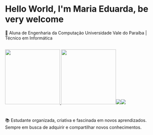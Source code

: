 # Hello World, I'm Maria Eduarda, be very welcome
🌱 Aluna de Engenharia da Computação Universidade Vale do Paraíba | Técnico em Informática 
##


  <table>
  <a href="https://github.com/mariaeduardaaBr">
  <img height="180em" src="https://github-readme-stats.vercel.app/api?username=mariaeduardaaBr&show_icons=true&theme=tokyonight&include_all_commits=true&count_private=true"/>
  <img height="180em" src="https://github-readme-stats.vercel.app/api/top-langs/?
   ![download20240204105008](https://github.com/mariaeduardaaBr/mariaeduardaaBr/assets/142453784/5300630c-2b62-4f17-a8c6-e7ec44c8e6ad)
    
<div> 
  <a href="https://www.instagram.com/dudawfx?igsh=dXF2Y2V1bGo5cmhm&utm_source=qr"><img src="https://img.shields.io/badge/Instagram-E4405F?style=for-the-badge&logo=instagram&logoColor=white" target="_blank"></a> 
  <a href="https://www.linkedin.com/in/maria-eduarda-nascimento-correia-01b8541a7/" target="_blank"><img src="https://img.shields.io/badge/-LinkedIn-%230077B5?style=for-the-badge&logo=linkedin&logoColor=white" target="_blank"></a> 
</div>

#
📚  Estudante organizada, criativa e fascinada em novos aprendizados. Sempre em busca de adquirir e compartilhar novos conhecimentos.
